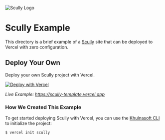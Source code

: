 ![Scully Logo](https://github.com/khulnasoft/devship/blob/main/packages/frameworks/logos/scully.svg)

# Scully Example

This directory is a brief example of a [Scully](https://scully.io) site that can be deployed to Vercel with zero configuration.

## Deploy Your Own

Deploy your own Scully project with Vercel.

[![Deploy with Vercel](https://vercel.com/button)](https://vercel.com/new/clone?repository-url=https://github.com/khulnasoft/devship/tree/main/examples/scully)

_Live Example: https://scully-template.vercel.app_

### How We Created This Example

To get started deploying Scully with Vercel, you can use the [Khulnasoft CLI](https://vercel.com/download) to initialize the project:

```shell
$ vercel init scully
```
